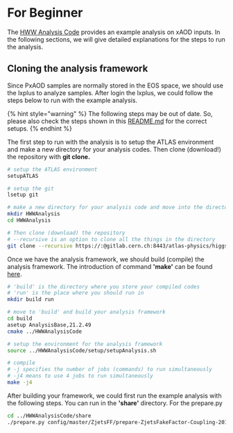 # For Beginner

The [HWW Analysis Code](https://gitlab.cern.ch/atlas-physics/higgs/hww/HWWAnalysisCode) provides an example analysis on xAOD inputs. In the following sections, we will give detailed explanations for the steps to run the analysis.

## Cloning the analysis framework

Since PxAOD samples are normally stored in the EOS space, we should use the lxplus to analyze samples. After login the lxplus, we could follow the steps below to run with the example analysis.

{% hint style="warning" %}
The following steps may be out of date. So, please also check the steps shown in this [README.md](https://gitlab.cern.ch/atlas-physics/higgs/hww/HWWAnalysisCode/blob/master/README.md) for the correct setups.
{% endhint %}

The first step to run with the analysis is to setup the ATLAS environment and make a new directory for your analysis codes. Then clone \(download!\) the repository with **git clone.** 

```bash
# setup the ATLAS environment
setupATLAS

# setup the git 
lsetup git

# make a new directory for your analysis code and move into the directory
mkdir HWWAnalysis
cd HWWAnalysis

# Then clone (download) the repository 
# --recursive is an option to clone all the things in the directory
git clone --recursive https://:@gitlab.cern.ch:8443/atlas-physics/higgs/hww/HWWAnalysisCode.git
```

Once we have the analysis framework, we should build \(compile\) the analysis framework. The introduction of command **'make'** can be found [here](https://www.tutorialspoint.com/unix_commands/make.htm). 

```bash
# 'build' is the directory where you store your compiled codes
# 'run' is the place where you should run in 
mkdir build run

# move to 'build' and build your analysis framework
cd build
asetup AnalysisBase,21.2.49
cmake ../HWWAnalysisCode

# setup the environment for the analysis framework
source ../HWWAnalysisCode/setup/setupAnalysis.sh

# compile 
# -j specifies the number of jobs (commands) to run simultaneously
# -j4 means to use 4 jobs to run simultaneously
make -j4

```

After building your framework, we could first run the example analysis with the following steps. You can run in the **'share'** directory. For the prepare.py 

```bash
cd ../HWWAnalysisCode/share
./prepare.py config/master/ZjetsFF/prepare-ZjetsFakeFactor-Coupling-2018.cfg
```

